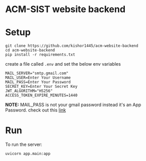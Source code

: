# ACM-SIST website backend

# Setup
```commandline
git clone https://github.com/kishor1445/acm-website-backend
cd acm-website-backend
pip install -r requirements.txt
```
create a file called `.env` and set the below env variables
```
MAIL_SERVER="smtp.gmail.com"
MAIL_USER=Enter Your Username
MAIL_PASS=Enter Your Password
SECRET_KEY=Enter Your Secret Key
JWT_ALGORITHM="HS256"
ACCESS_TOKEN_EXPIRE_MINUTES=1440
```
**NOTE:** MAIL_PASS is not your gmail password instead it's an App Password. check out this [link](https://support.google.com/mail/answer/185833?hl=en)

# Run
To run the server:
```commandline
uvicorn app.main:app
```
